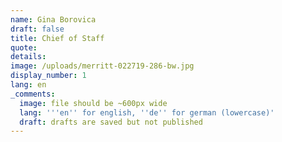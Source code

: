 ```yaml
---
name: Gina Borovica
draft: false
title: Chief of Staff
quote:
details:
image: /uploads/merritt-022719-286-bw.jpg
display_number: 1
lang: en
_comments:
  image: file should be ~600px wide
  lang: '''en'' for english, ''de'' for german (lowercase)'
  draft: drafts are saved but not published
---
```

